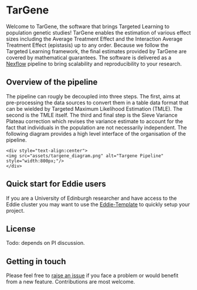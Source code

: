 # TarGene

Welcome to TarGene, the software that brings Targeted Learning to population genetic studies! TarGene enables the estimation of various effect sizes including the Average Treatment Effect and the Interaction Average Treatment Effect (epistasis) up to any order. Because we follow the Targeted Learning framework, the final estimates provided by TarGene are covered by mathematical guarantees. The software is delivered as a [Nexflow](https://www.nextflow.io/) pipeline to bring scalability and reproducibility to your research.

## Overview of the pipeline

The pipeline can rougly be decoupled into three steps. The first, aims at pre-processing the data sources to convert them in a table data format that can be wielded by Targeted Maximum Likelihood Estimation (TMLE). The second is the TMLE itself. The third and final step is the Sieve Variance Plateau correction which revises the variance estimate to account for the fact that individuals in the population are not necessarily independent. The following diagram provides a high level interface of the organisation of the pipeline.

```@raw html
<div style="text-align:center">
<img src="assets/targene_diagram.png" alt="Targene Pipeline" style="width:800px;"/>
</div>
```


## Quick start for Eddie users

If you are a University of Edinburgh researcher and have access to the Eddie cluster you may want to use the [Eddie-Template](https://github.com/TARGENE/Eddie-Template) to quickly setup your project. 

## License

Todo: depends on PI discussion.

## Getting in touch

Please feel free to [raise an issue](https://github.com/TARGENE/targene-pipeline/issues) if you face a problem or would benefit from a new feature. Contributions are most welcome.

